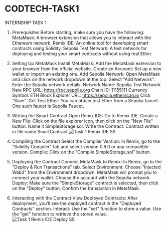 # CODTECH-TASK1
INTERNSHIP TASK 1

1. Prerequisites
Before starting, make sure you have the following:
MetaMask: A browser extension that allows you to interact with the Ethereum network.
Remix IDE: An online tool for developing smart contracts using Solidity.
Sepolia Test Network: A test network for deploying and testing your smart contracts without using real Ether.

2. Setting Up MetaMask
Install MetaMask: Add the MetaMask extension to your browser from the official website.
Create an Account: Set up a new wallet or import an existing one.
Add Sepolia Network:
Open MetaMask and click on the network dropdown at the top.
Select "Add Network".
Enter the Sepolia network details:
Network Name: Sepolia Test Network
New RPC URL: https://rpc.sepolia.org
Chain ID: 11155111
Currency Symbol: ETH
Block Explorer URL: https://sepolia.etherscan.io
Click "Save".
Get Test Ether: You can obtain test Ether from a Sepolia faucet. One such faucet is Sepolia Faucet.

3. Writing the Smart Contract
Open Remix IDE: Go to Remix IDE.
Create a New File: Click on the file explorer icon, then click on the "New File" button. Name it SimpleStorage.sol.
Write the Contract:
Contract written in file name SmartContract
![Task 1 Remix IDE SS](https://github.com/abhishek7796/CODTECH-TASK1/assets/120003948/19b918e4-7334-4499-b117-c4c2d9432991)

4. Compiling the Contract
Select the Compiler Version: In Remix, go to the "Solidity Compiler" tab and select version 0.8.0 or any compatible version.
Compile: Click on the "Compile SimpleStorage.sol" button.

5. Deploying the Contract
Connect MetaMask to Remix: In Remix, go to the "Deploy & Run Transactions" tab.
Select Environment: Choose "Injected Web3" from the Environment dropdown. MetaMask will prompt you to connect your wallet. Choose the account with the Sepolia network.
Deploy: Make sure the "SimpleStorage" contract is selected, then click on the "Deploy" button. Confirm the transaction in MetaMask.

6. Interacting with the Contract
View Deployed Contracts: After deployment, you’ll see the deployed contract in the "Deployed Contracts" section.
Interact:
Use the "set" function to store a value.
Use the "get" function to retrieve the stored value.
![Task 1 Remix IDE Deploy SS ](https://github.com/abhishek7796/CODTECH-TASK1/assets/120003948/087906a2-476f-457f-82aa-3982a80d6b00)

